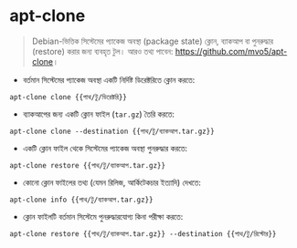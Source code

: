 # apt-clone

> Debian-ভিত্তিক সিস্টেমের প্যাকেজ অবস্থা (package state) ক্লোন, ব্যাকআপ বা পুনরুদ্ধার (restore) করার জন্য ব্যবহৃত টুল।
> আরও তথ্য পাবেন: <https://github.com/mvo5/apt-clone>।

- বর্তমান সিস্টেমের প্যাকেজ অবস্থা একটি নির্দিষ্ট ডিরেক্টরিতে ক্লোন করতে:

`apt-clone clone {{পাথ/টু/ডিরেক্টরি}}`

- ব্যাকআপের জন্য একটি ক্লোন ফাইল (`tar.gz`) তৈরি করতে:

`apt-clone clone --destination {{পাথ/টু/ব্যাকআপ.tar.gz}}`

- একটি ক্লোন ফাইল থেকে সিস্টেমের প্যাকেজ অবস্থা পুনরুদ্ধার করতে:

`apt-clone restore {{পাথ/টু/ব্যাকআপ.tar.gz}}`

- কোনো ক্লোন ফাইলের তথ্য (যেমন রিলিজ, আর্কিটেকচার ইত্যাদি) দেখতে:

`apt-clone info {{পাথ/টু/ব্যাকআপ.tar.gz}}`

- ক্লোন ফাইলটি বর্তমান সিস্টেমে পুনরুদ্ধারযোগ্য কিনা পরীক্ষা করতে:

`apt-clone restore {{পাথ/টু/ব্যাকআপ.tar.gz}} --destination {{পাথ/টু/রিস্টোর}}`
